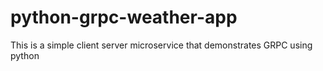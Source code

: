 # python-grpc-weather-app
This is a simple client server microservice that demonstrates GRPC using python 
